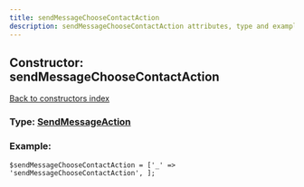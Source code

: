 ```yaml
---
title: sendMessageChooseContactAction
description: sendMessageChooseContactAction attributes, type and example
---
```

## Constructor: sendMessageChooseContactAction  
[Back to constructors index](index.md)






### Type: [SendMessageAction](../types/SendMessageAction.md)


### Example:

```
$sendMessageChooseContactAction = ['_' => 'sendMessageChooseContactAction', ];
```